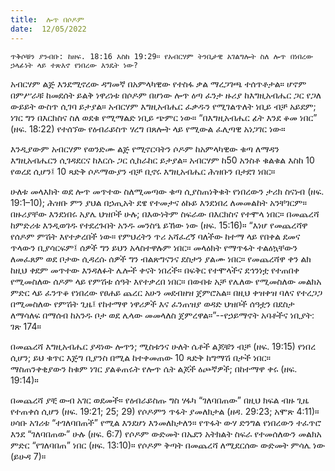 ```yaml
---
title:  ሎጥ በሶዶም
date:  12/05/2022
---
```


`ጥቅሶቹን ያንብቡ: ከዘፍ. 18:16 እስከ 19:29። የአብርሃም ትንቢታዊ አገልግሎት ስለ ሎጥ በነበረው ኃላፊነት ላይ ተጽእኖ የነበረው እንዴት ነው?`

አብርሃም ልጅ እንደሚኖረው ዳግመኛ በአምላካዊው የተስፋ ቃል ማረጋገጫ ተሰጥቶታል። ሆኖም በምሥራቹ ከመደሰት ይልቅ ነዋሪነቱ በሶዶም በሆነው ሎጥ ዕጣ ፈንታ ዙሪያ ከእግዚአብሔር ጋር የጋለ ውይይት ውስጥ ሲገባ ይታያል። አብርሃም እግዚአብሔር ፈቃዱን የሚገልጥለት ነቢይ ብቻ አይደም; ነገር ግን በእርክስና ስለ ወደቁ የሚማልድ ነቢይ ጭምር ነው። “በእግዚአብሔር ፊት እንደ ቆመ ነበር” (ዘፍ. 18:22) የተሰኘው የዕብራይስጥ ሃረግ በጸሎት ላይ የሚውል ፈሊጣዊ አነጋገር ነው።

እንዲያውም አብርሃም የወንድሙ ልጅ የሚኖርባትን ሶዶም ከአምላካዊው ቁጣ ለማዳን እግዚአብሔርን ሲገዳደርና ከእርሱ ጋር ሲከራከር ይታያል።  አብርሃም ከ50 አንስቶ ቁልቁል እስከ 10 የወረደ ሲሆን፤ 10 ጻድቅ ሶዶማውያን ብቻ ቢኖሩ እግዚአብሔር ሕዝቡን በታደገ ነበር።

ሁለቱ መላእክት ወደ ሎጥ መጥተው ስለሚመጣው ቁጣ ሲያስጠነቅቁት የነበረውን ታሪክ ስናነብ (ዘፍ. 19:1–10); ሕዝቡ ምን ያህል በኃጢአት ደዌ የተመታና ዕኩይ እንደነበረ ለመመልከት አንቸገርም። በዙሪያቸው እንደነበሩ አያሌ ህዝቦች ሁሉ; በእውነትም ስፍራው በእርክስና የተሞላ ነበር። በመጨረሻ ከምድሪቱ እንዲወገዱ የተደረጉበት አንዱ መንስዔ ይኸው ነው (ዘፍ. 15:16)። “እነሆ የመጨረሻዋ የሰዶም ምሽት እየተቃረበች ነው። የምህረትን ጥሪ አሻፈረኝ ባለችው ከተማ ላይ የበቀል ደመና ጥላውን ቢያሳርፍም፤ ሰዎች ግን ይህን አላስተዋሉም ነበር። መላዕክት የማጥፋት ተልዕኳቸውን ለመፈጸም ወደ ቦታው ሲዳረሱ ሰዎች ግን ብልጽግናንና ደስታን ያልሙ ነበር። የመጨረሻዋ ቀን ልክ ከዚህ ቀደም መጥተው እንዳለፉት ሌሎች ቀናት ነበረች። በፍቅር የተሞላችና ደኅንነቷ የተጠበቀ የሚመስለው ሰዶም ላይ የምሽቱ ሰዓት እየተቃረበ ነበር። በውበቱ አቻ የሌለው የሚመስለው መልክአ ምድር ላይ ፈንጥቆ የነበረው የፀሐይ ጨረር አሁን መደብዘዝ ጀምሮአል። በዚህ ቀዝቀዝ ባለና የተረጋጋ በሚመስለው የምሽት ጊዜ፤ የከተማዋ ነዋሪዎች እና ፈንጠዝያ ወዳድ ህዝቦች ሰዓቷን በደስታ ለማሳለፍ በማሰብ ከአንዱ ቦታ ወደ ሌላው መመላለስ ጀምረዋል።”--የኃይማኖት አባቶችና ነቢያት: ገጽ 174።

በመጨረሻ እግዚአብሔር ያዳነው ሎጥን; ሚስቱንና ሁለት ሴቶች ልጆቹን ብቻ (ዘፍ. 19:15) የነበረ ሲሆን; ይህ ቁጥር እጅግ ቢያንስ በሚል ከተቀመጠው 10 ጻድቅ ከግማሽ በታች ነበር። ማስጠንቀቂያውን ከቁም ነገር ያልቆጠሩት የሎጥ ሴት ልጆች ዕጮኛዎች; በከተማዋ ቀሩ (ዘፍ. 19:14)።

በመጨረሻ ያቺ ውብ አገር ወደመች። የዕብራይስጡ ግስ ሃፋካ “ገለባበጠው” በዚህ ክፍል ብዙ ጊዜ የተጠቀሰ ሲሆን (ዘፍ. 19:21; 25; 29) የሶዶምን ጥፋት ያመለክታል (ዘዳ. 29:23; አሞጽ 4:11)። ሀሳቡ አገሪቱ “ተገለባበጠች” የሚል እንደሆነ እንመለከታለን። የጥፋት ውሃ ድንግል የነበረውን ተፈጥሮ እንደ “ገለባበጠው” ሁሉ (ዘፍ. 6:7) የሶዶም ውድመት በኤደን አትክልት ስፍራ የተመሰለውን መልክአ ምድር “የገለባበጠ” ነበር (ዘፍ. 13:10)። የሶዶም ቅጣት በመጨረሻ ለሚደርሰው ውድመት ምሳሌ ነው (ይሁዳ 7)።